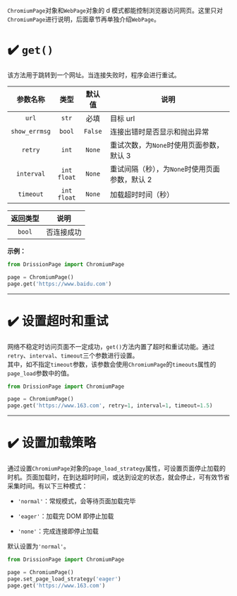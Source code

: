`ChromiumPage`对象和`WebPage`对象的 d 模式都能控制浏览器访问网页。这里只对`ChromiumPage`进行说明，后面章节再单独介绍`WebPage`。

# ✔️ `get()`

该方法用于跳转到一个网址。当连接失败时，程序会进行重试。

| 参数名称          | 类型               | 默认值     | 说明                          |
|:-------------:|:----------------:|:-------:| --------------------------- |
| `url`         | `str`            | 必填      | 目标 url                      |
| `show_errmsg` | `bool`           | `False` | 连接出错时是否显示和抛出异常              |
| `retry`       | `int`            | `None`  | 重试次数，为`None`时使用页面参数，默认 3    |
| `interval`    | `int`<br>`float` | `None`  | 重试间隔（秒），为`None`时使用页面参数，默认 2 |
| `timeout`     | `int`<br>`float` | `None`  | 加载超时时间（秒）                   |

| 返回类型   | 说明    |
|:------:| ----- |
| `bool` | 否连接成功 |

**示例：**

```python
from DrissionPage import ChromiumPage

page = ChromiumPage()
page.get('https://www.baidu.com')
```

---

# ✔️ 设置超时和重试

网络不稳定时访问页面不一定成功，`get()`方法内置了超时和重试功能。通过`retry`、`interval`、`timeout`三个参数进行设置。  
其中，如不指定`timeout`参数，该参数会使用`ChromiumPage`的`timeouts`属性的`page_load`参数中的值。

```python
from DrissionPage import ChromiumPage

page = ChromiumPage()
page.get('https://www.163.com', retry=1, interval=1, timeout=1.5)
```

---

# ✔️ 设置加载策略

通过设置`ChromiumPage`对象的`page_load_strategy`属性，可设置页面停止加载的时机。页面加载时，在到达超时时间，或达到设定的状态，就会停止，可有效节省采集时间。有以下三种模式：

- `'normal'`：常规模式，会等待页面加载完毕

- `'eager'`：加载完 DOM 即停止加载

- `'none'`：完成连接即停止加载

默认设置为`'normal'`。

```python
from DrissionPage import ChromiumPage

page = ChromiumPage()
page.set_page_load_strategy('eager')
page.get('https://www.163.com')
```
